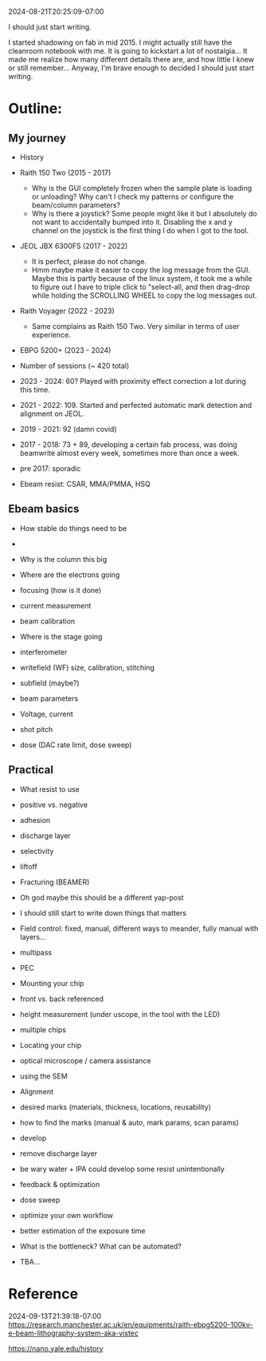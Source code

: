 
2024-08-21T20:25:09-07:00

I should just start writing.

I started shadowing on fab in mid 2015. I might actually still have the cleanroom notebook with me. It is going to kickstart a lot of nostalgia... It made me realize how many different details there are, and how little I knew or still remember... Anyway, I'm brave enough to decided I should just start writing. 

  

# Outline:

  

## My journey

- History

- Raith 150 Two (2015 - 2017)
	- Why is the GUI completely frozen when the sample plate is loading or unloading? Why can't I check my patterns or configure the beam/column parameters?
	- Why is there a joystick? Some people might like it but I absolutely do not want to accidentally bumped into it. Disabling the x and y channel on the joystick is the first thing I do when I got to the tool.

- JEOL JBX 6300FS (2017 - 2022)
	- It is perfect, please do not change.
	- Hmm maybe make it easier to copy the log message from the GUI. Maybe this is partly because of the linux system, it took me a while to figure out I have to triple click to "select-all, and then drag-drop while holding the SCROLLING WHEEL to copy the log messages out.

- Raith Voyager (2022 - 2023)
	- Same complains as Raith 150 Two. Very similar in terms of user experience.

- EBPG 5200+ (2023 - 2024)

- Number of sessions (~ 420 total)

- 2023 - 2024: 60? Played with proximity effect correction a lot during this time.

- 2021 - 2022: 109. Started and perfected automatic mark detection and alignment on JEOL.

- 2019 - 2021: 92 (damn covid)

- 2017 - 2018: 73 + 89, developing a certain fab process, was doing beamwrite almost every week, sometimes more than once a week.

- pre 2017: sporadic

- Ebeam resist: CSAR, MMA/PMMA, HSQ

  

## Ebeam basics

- How stable do things need to be
- 

- Why is the column this big

- Where are the electrons going

- focusing (how is it done)

- current measurement

- beam calibration

- Where is the stage going

- interferometer

- writefield (WF) size, calibration, stitching

- subfield (maybe?)

- beam parameters

- Voltage, current

- shot pitch

- dose (DAC rate limit, dose sweep)

  

## Practical

- What resist to use

- positive vs. negative

- adhesion

- discharge layer

- selectivity

- liftoff

- Fracturing (BEAMER)

- Oh god maybe this should be a different yap-post

- I should still start to write down things that matters

- Field control: fixed, manual, different ways to meander, fully manual with layers...

- multipass

- PEC

- Mounting your chip

- front vs. back referenced

- height measurement (under uscope, in the tool with the LED)

- multiple chips

- Locating your chip

- optical microscope / camera assistance

- using the SEM

- Alignment

- desired marks (materials, thickness, locations, reusability)

- how to find the marks (manual & auto, mark params, scan params)

- develop

- remove discharge layer

- be wary water + IPA could develop some resist unintentionally

- feedback & optimization

- dose sweep

- optimize your own workflow

- better estimation of the exposure time

- What is the bottleneck? What can be automated?

- TBA...



# Reference

2024-09-13T21:39:18-07:00
https://research.manchester.ac.uk/en/equipments/raith-ebpg5200-100kv-e-beam-lithography-system-aka-vistec

https://nano.yale.edu/history

